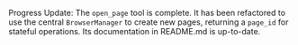 Progress Update: The `open_page` tool is complete. It has been refactored to use the central `BrowserManager` to create new pages, returning a `page_id` for stateful operations. Its documentation in README.md is up-to-date.
